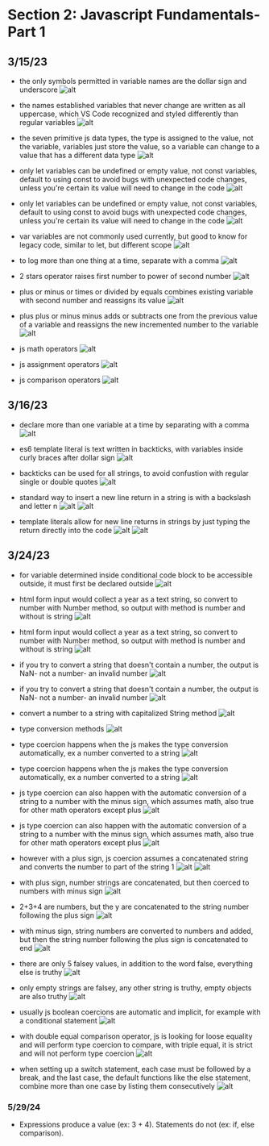 # Section 2: Javascript Fundamentals- Part 1

## 3/15/23

- the only symbols permitted in variable names are the dollar sign and underscore
![alt](images/2-js-fundamentals1/2023-03-15a.png)

- the names established variables that never change are written as all uppercase, which VS Code recognized and styled differently than regular variables
![alt](images/2-js-fundamentals1/2023-03-15b.png)

- the seven primitive js data types, the type is assigned to the value, not the variable, variables just store the value, so a variable can change to a value that has a different data type
![alt](images/2-js-fundamentals1/2023-03-15c.png)

- only let variables can be undefined or empty value, not const variables, default to using const to avoid bugs with unexpected code changes, unless you're certain its value will need to change in the code
![alt](images/2-js-fundamentals1/2023-03-15d.png)

- only let variables can be undefined or empty value, not const variables, default to using const to avoid bugs with unexpected code changes, unless you're certain its value will need to change in the code
![alt](images/2-js-fundamentals1/2023-03-15d2.png)

- var variables are not commonly used currently, but good to know for legacy code, similar to let, but different scope
![alt](images/2-js-fundamentals1/2023-03-15e.png)

- to log more than one thing at a time, separate with a comma
![alt](images/2-js-fundamentals1/2023-03-15f.png)

- 2 stars operator raises first number to power of second number
![alt](images/2-js-fundamentals1/2023-03-15g.png)

- plus or minus or times or divided by equals combines existing variable with second number and reassigns its value
![alt](images/2-js-fundamentals1/2023-03-15h.png)

- plus plus or minus minus adds or subtracts one from the previous value of a variable and reassigns the new incremented number to the variable
![alt](images/2-js-fundamentals1/2023-03-15i.png)

- js math operators
![alt](images/2-js-fundamentals1/2023-03-15j.png)

- js assignment operators
![alt](images/2-js-fundamentals1/2023-03-15k.png)

- js comparison operators
![alt](images/2-js-fundamentals1/2023-03-15l.png)

## 3/16/23

- declare more than one variable at a time by separating with a comma
![alt](images/2-js-fundamentals1/2023-03-16a.png)

- es6 template literal is text written in backticks, with variables inside curly braces after dollar sign
![alt](images/2-js-fundamentals1/2023-03-16b.png)

- backticks can be used for all strings, to avoid confustion with regular single or double quotes
![alt](images/2-js-fundamentals1/2023-03-16c.png)

- standard way to insert a new line return in a string is with a backslash and letter n
![alt](images/2-js-fundamentals1/2023-03-16d.png)
![alt](images/2-js-fundamentals1/2023-03-16d2.png)

- template literals allow for new line returns in strings by just typing the return directly into the  code
![alt](images/2-js-fundamentals1/2023-03-16e.png)
![alt](images/2-js-fundamentals1/2023-03-16e2.png)

## 3/24/23

- for variable determined inside conditional code block to be accessible outside, it must first be declared outside
![alt](images/2-js-fundamentals1/2023-03-24a.png)

- html form input would collect a year as a text string, so convert to number with Number method, so output with method is number and without is string
![alt](images/2-js-fundamentals1/2023-03-24b.png)

- html form input would collect a year as a text string, so convert to number with Number method, so output with method is number and without is string
![alt](images/2-js-fundamentals1/2023-03-24b2.png)

- if you try to convert a string that doesn't contain a number, the output is NaN- not a number- an invalid number
![alt](images/2-js-fundamentals1/2023-03-24c.png)

- if you try to convert a string that doesn't contain a number, the output is NaN- not a number- an invalid number
![alt](images/2-js-fundamentals1/2023-03-24c2.png)

- convert a number to a string with capitalized String method
![alt](images/2-js-fundamentals1/2023-03-24d.png)

- type conversion methods
![alt](images/2-js-fundamentals1/2023-03-24e.png)

- type coercion happens when the js makes the type conversion automatically, ex a number converted to a string
![alt](images/2-js-fundamentals1/2023-03-24f.png)

- type coercion happens when the js makes the type conversion automatically, ex a number converted to a string
![alt](images/2-js-fundamentals1/2023-03-24f2.png)

- js type coercion can also happen with the automatic conversion of a string to a number with the minus sign, which assumes math, also true for other math operators except plus
![alt](images/2-js-fundamentals1/2023-03-24g.png)

- js type coercion can also happen with the automatic conversion of a string to a number with the minus sign, which assumes math, also true for other math operators except plus
![alt](images/2-js-fundamentals1/2023-03-24g2.png)

- however with a plus sign, js coercion assumes a concatenated string and converts the number to part of the string 1
![alt](images/2-js-fundamentals1/2023-03-24h.png)
![alt](images/2-js-fundamentals1/2023-03-24h2.png)

- with plus sign, number strings are concatenated, but then coerced to numbers with minus sign
![alt](images/2-js-fundamentals1/2023-03-24i.png)

- 2+3+4 are numbers, but the y are concatenated to the string number following the plus sign
![alt](images/2-js-fundamentals1/2023-03-24j.png)

- with minus sign, string numbers are converted to numbers and added, but then the string number following the plus sign is concatenated to end
![alt](images/2-js-fundamentals1/2023-03-24k.png)

- there are only 5 falsey values, in addition to the word false, everything else is truthy
![alt](images/2-js-fundamentals1/2023-03-24l.png)

- only empty strings are falsey, any other string is truthy, empty objects are also truthy
![alt](images/2-js-fundamentals1/2023-03-24m.png)

- usually js boolean coercions are automatic and implicit, for example with a conditional statement
![alt](images/2-js-fundamentals1/2023-03-24n.png)

- with double equal comparison operator, js is looking for loose equality and will perform type coercion to compare, with triple equal, it is strict and will not perform type coercion
![alt](images/2-js-fundamentals1/2023-03-24o.png)

- when setting up a switch statement, each case must be followed by a break, and the last case, the default functions like the else statement, combine more than one case by listing them consecutively
![alt](images/2-js-fundamentals1/2023-03-29a.png)

### 5/29/24
- Expressions produce a value (ex: 3 + 4). Statements do not (ex: if, else comparison).
